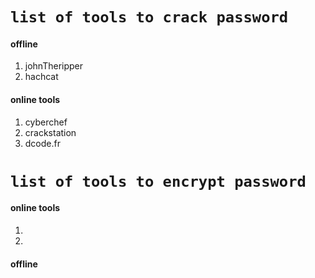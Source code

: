 # ``list of tools to crack password``

#### offline

1. johnTheripper
2. hachcat

#### online tools
1.  cyberchef
2. crackstation
3. dcode.fr


# ``list of tools to encrypt password``

#### online tools
1. 
2. 

#### offline